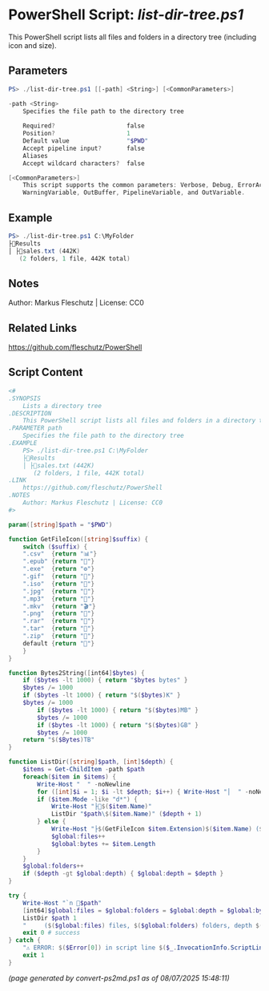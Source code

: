 PowerShell Script: *list-dir-tree.ps1*
===================================

This PowerShell script lists all files and folders in a directory tree (including icon and size).

Parameters
----------
```powershell
PS> ./list-dir-tree.ps1 [[-path] <String>] [<CommonParameters>]

-path <String>
    Specifies the file path to the directory tree
    
    Required?                    false
    Position?                    1
    Default value                "$PWD"
    Accept pipeline input?       false
    Aliases                      
    Accept wildcard characters?  false

[<CommonParameters>]
    This script supports the common parameters: Verbose, Debug, ErrorAction, ErrorVariable, WarningAction, 
    WarningVariable, OutBuffer, PipelineVariable, and OutVariable.
```

Example
-------
```powershell
PS> ./list-dir-tree.ps1 C:\MyFolder
├📂Results
│ ├📄sales.txt (442K)
   (2 folders, 1 file, 442K total)

```

Notes
-----
Author: Markus Fleschutz | License: CC0

Related Links
-------------
https://github.com/fleschutz/PowerShell

Script Content
--------------
```powershell
<#
.SYNOPSIS
	Lists a directory tree
.DESCRIPTION
	This PowerShell script lists all files and folders in a directory tree (including icon and size).
.PARAMETER path
	Specifies the file path to the directory tree
.EXAMPLE
	PS> ./list-dir-tree.ps1 C:\MyFolder
	├📂Results
	│ ├📄sales.txt (442K)
	   (2 folders, 1 file, 442K total)
.LINK
	https://github.com/fleschutz/PowerShell
.NOTES
	Author: Markus Fleschutz | License: CC0
#>

param([string]$path = "$PWD")

function GetFileIcon([string]$suffix) {
	switch ($suffix) {
	".csv"	{return "📊"}
	".epub"	{return "📓"}
	".exe"  {return "⚙️"}
	".gif"	{return "📸"}
	".iso"	{return "📀"}
	".jpg"	{return "📸"}
	".mp3"	{return "🎵"}
	".mkv"	{return "🎬"}
	".png"	{return "📸"}
	".rar"  {return "🎁"}
	".tar"  {return "🎁"}
	".zip"  {return "🎁"}
	default {return "📄"}
	}
}

function Bytes2String([int64]$bytes) {
	if ($bytes -lt 1000) { return "$bytes bytes" }
	$bytes /= 1000
	if ($bytes -lt 1000) { return "$($bytes)K" }
	$bytes /= 1000
        if ($bytes -lt 1000) { return "$($bytes)MB" }
        $bytes /= 1000
        if ($bytes -lt 1000) { return "$($bytes)GB" }
        $bytes /= 1000
	return "$($Bytes)TB"
}

function ListDir([string]$path, [int]$depth) {
	$items = Get-ChildItem -path $path
	foreach($item in $items) {
		Write-Host "  " -noNewline
		for ([int]$i = 1; $i -lt $depth; $i++) { Write-Host "│  " -noNewline }
		if ($item.Mode -like "d*") {
			Write-Host "├📂$($item.Name)"
			ListDir "$path\$($item.Name)" ($depth + 1)
		} else {
			Write-Host "├$(GetFileIcon $item.Extension)$($item.Name) ($(Bytes2String $item.Length))"
			$global:files++
			$global:bytes += $item.Length
		}
	}
	$global:folders++
	if ($depth -gt $global:depth) { $global:depth = $depth }
}

try {
	Write-Host "`n 📂$path"
	[int64]$global:files = $global:folders = $global:depth = $global:bytes = 0
	ListDir $path 1
	"     ($($global:files) files, $($global:folders) folders, depth $($global:depth), $(Bytes2String $global:bytes) total)"
	exit 0 # success
} catch {
	"⚠️ ERROR: $($Error[0]) in script line $($_.InvocationInfo.ScriptLineNumber)."
	exit 1
}
```

*(page generated by convert-ps2md.ps1 as of 08/07/2025 15:48:11)*
